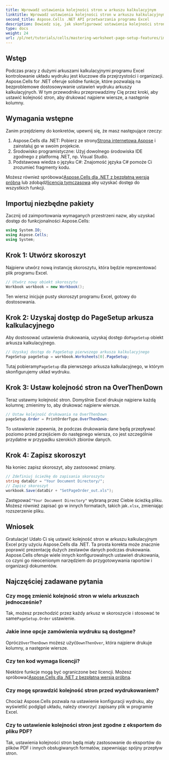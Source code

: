 ```yaml
---
title: Wprowadź ustawienia kolejności stron w arkuszu kalkulacyjnym
linktitle: Wprowadź ustawienia kolejności stron w arkuszu kalkulacyjnym
second_title: Aspose.Cells .NET API przetwarzania programu Excel
description: Dowiedz się, jak skonfigurować ustawienia kolejności stron w programie Excel przy użyciu Aspose.Cells dla .NET. Ten przewodnik krok po kroku pokazuje, jak drukować najpierw wiersze, a następnie kolumny, zapewniając, że duże arkusze kalkulacyjne będą się ładnie wyświetlać na papierze.
type: docs
weight: 24
url: /pl/net/tutorials/cells/mastering-worksheet-page-setup-features/implement-page-order-settings/
---
```

## Wstęp

Podczas pracy z dużymi arkuszami kalkulacyjnymi programu Excel kontrolowanie układu wydruku jest kluczowe dla przejrzystości i organizacji. Aspose.Cells for .NET oferuje solidne funkcje, które pozwalają na bezproblemowe dostosowywanie ustawień wydruku arkuszy kalkulacyjnych. W tym przewodniku przeprowadzimy Cię przez kroki, aby ustawić kolejność stron, aby drukować najpierw wiersze, a następnie kolumny.

## Wymagania wstępne

Zanim przejdziemy do konkretów, upewnij się, że masz następujące rzeczy:

1. Aspose.Cells dla .NET: Pobierz ze strony[Strona internetowa Aspose](https://releases.aspose.com/cells/net/) i zainstaluj go w swoim projekcie.
2. Środowisko programistyczne: Użyj dowolnego środowiska IDE zgodnego z platformą .NET, np. Visual Studio.
3. Podstawowa wiedza o języku C#: Znajomość języka C# pomoże Ci zrozumieć fragmenty kodu.

 Możesz również spróbować[Aspose.Cells dla .NET z bezpłatną wersją próbną](https://releases.aspose.com/) lub zdobądź[licencja tymczasowa](https://purchase.aspose.com/temporary-license/) aby uzyskać dostęp do wszystkich funkcji.

## Importuj niezbędne pakiety

Zacznij od zaimportowania wymaganych przestrzeni nazw, aby uzyskać dostęp do funkcjonalności Aspose.Cells:

```csharp
using System.IO;
using Aspose.Cells;
using System;
```

## Krok 1: Utwórz skoroszyt

Najpierw utwórz nową instancję skoroszytu, która będzie reprezentować plik programu Excel.

```csharp
// Utwórz nowy obiekt skoroszytu
Workbook workbook = new Workbook();
```

Ten wiersz inicjuje pusty skoroszyt programu Excel, gotowy do dostosowania.

## Krok 2: Uzyskaj dostęp do PageSetup arkusza kalkulacyjnego

 Aby dostosować ustawienia drukowania, uzyskaj dostęp do`PageSetup` obiekt arkusza kalkulacyjnego.

```csharp
// Uzyskaj dostęp do PageSetup pierwszego arkusza kalkulacyjnego
PageSetup pageSetup = workbook.Worksheets[0].PageSetup;
```

 Tutaj pobieramy`PageSetup` dla pierwszego arkusza kalkulacyjnego, w którym skonfigurujemy układ wydruku.

## Krok 3: Ustaw kolejność stron na OverThenDown

Teraz ustawmy kolejność stron. Domyślnie Excel drukuje najpierw każdą kolumnę; zmienimy to, aby drukować najpierw wiersze.

```csharp
// Ustaw kolejność drukowania na OverThenDown
pageSetup.Order = PrintOrderType.OverThenDown;
```

To ustawienie zapewnia, że podczas drukowania dane będą przepływać poziomo przed przejściem do następnego wiersza, co jest szczególnie przydatne w przypadku szerokich zbiorów danych.

## Krok 4: Zapisz skoroszyt

Na koniec zapisz skoroszyt, aby zastosować zmiany.

```csharp
// Zdefiniuj ścieżkę do zapisania skoroszytu
string dataDir = "Your Document Directory/";
// Zapisz skoroszyt
workbook.Save(dataDir + "SetPageOrder_out.xls");
```

 Zastępować`"Your Document Directory"` wybraną przez Ciebie ścieżką pliku. Możesz również zapisać go w innych formatach, takich jak`.xlsx`, zmieniając rozszerzenie pliku.

## Wniosek

Gratulacje! Udało Ci się ustawić kolejność stron w arkuszu kalkulacyjnym Excel przy użyciu Aspose.Cells dla .NET. Ta prosta korekta może znacznie poprawić prezentację dużych zestawów danych podczas drukowania. Aspose.Cells oferuje wiele innych konfigurowalnych ustawień drukowania, co czyni go nieocenionym narzędziem do przygotowywania raportów i organizacji dokumentów.

## Najczęściej zadawane pytania

### Czy mogę zmienić kolejność stron w wielu arkuszach jednocześnie?

 Tak, możesz przechodzić przez każdy arkusz w skoroszycie i stosować te same`PageSetup.Order` ustawienie.

### Jakie inne opcje zamówienia wydruku są dostępne?

 Oprócz`OverThenDown` możesz użyć`DownThenOver`, która najpierw drukuje kolumny, a następnie wiersze.

### Czy ten kod wymaga licencji?

 Niektóre funkcje mogą być ograniczone bez licencji. Możesz spróbować[Aspose.Cells dla .NET z bezpłatną wersją próbną](https://releases.aspose.com/).

### Czy mogę sprawdzić kolejność stron przed wydrukowaniem?

Chociaż Aspose.Cells pozwala na ustawienie konfiguracji wydruku, aby wyświetlić podgląd układu, należy otworzyć zapisany plik w programie Excel.

### Czy to ustawienie kolejności stron jest zgodne z eksportem do pliku PDF?

Tak, ustawienia kolejności stron będą miały zastosowanie do eksportów do plików PDF i innych obsługiwanych formatów, zapewniając spójny przepływ stron.